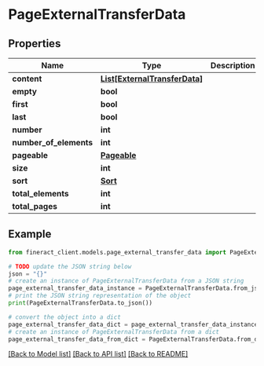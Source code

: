 # PageExternalTransferData


## Properties

Name | Type | Description | Notes
------------ | ------------- | ------------- | -------------
**content** | [**List[ExternalTransferData]**](ExternalTransferData.md) |  | [optional] 
**empty** | **bool** |  | [optional] 
**first** | **bool** |  | [optional] 
**last** | **bool** |  | [optional] 
**number** | **int** |  | [optional] 
**number_of_elements** | **int** |  | [optional] 
**pageable** | [**Pageable**](Pageable.md) |  | [optional] 
**size** | **int** |  | [optional] 
**sort** | [**Sort**](Sort.md) |  | [optional] 
**total_elements** | **int** |  | [optional] 
**total_pages** | **int** |  | [optional] 

## Example

```python
from fineract_client.models.page_external_transfer_data import PageExternalTransferData

# TODO update the JSON string below
json = "{}"
# create an instance of PageExternalTransferData from a JSON string
page_external_transfer_data_instance = PageExternalTransferData.from_json(json)
# print the JSON string representation of the object
print(PageExternalTransferData.to_json())

# convert the object into a dict
page_external_transfer_data_dict = page_external_transfer_data_instance.to_dict()
# create an instance of PageExternalTransferData from a dict
page_external_transfer_data_from_dict = PageExternalTransferData.from_dict(page_external_transfer_data_dict)
```
[[Back to Model list]](../README.md#documentation-for-models) [[Back to API list]](../README.md#documentation-for-api-endpoints) [[Back to README]](../README.md)


